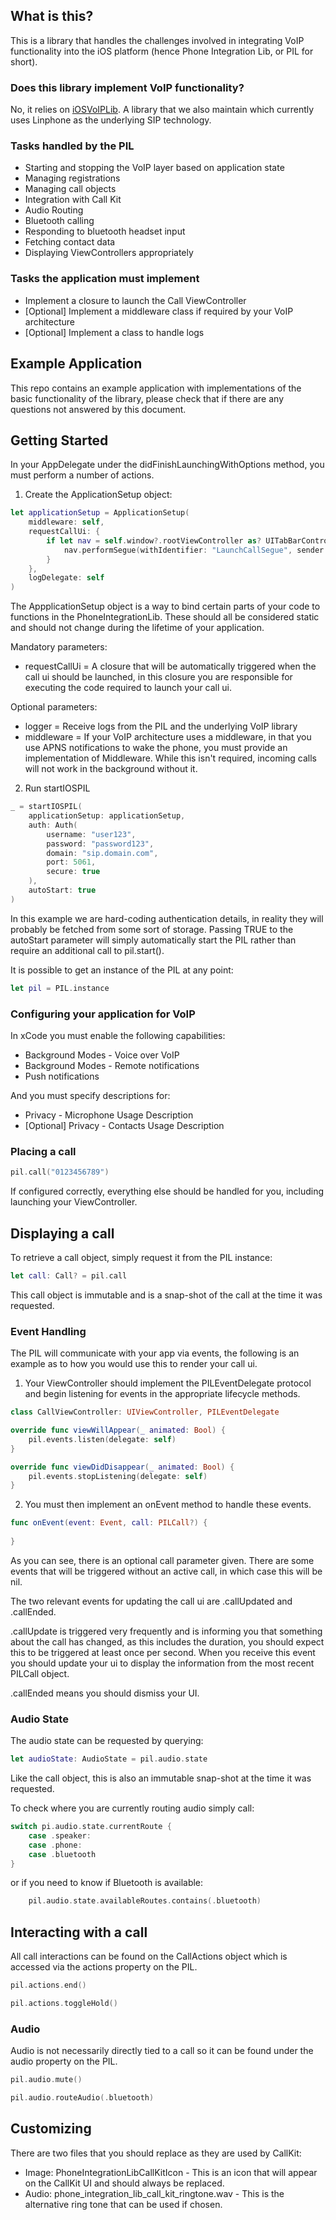 ## What is this?

This is a library that handles the challenges involved in integrating VoIP functionality into the iOS platform (hence Phone Integration Lib, or PIL for short).

### Does this library implement VoIP functionality?

No, it relies on [iOSVoIPLib](https://gitlab.wearespindle.com/vialer/mobile/voip/ios-voip-lib). A library that we also maintain which currently uses Linphone as the underlying SIP technology.

### Tasks handled by the PIL

- Starting and stopping the VoIP layer based on application state
- Managing registrations
- Managing call objects
- Integration with Call Kit
- Audio Routing
- Bluetooth calling
- Responding to bluetooth headset input
- Fetching contact data
- Displaying ViewControllers appropriately

### Tasks the application must implement

- Implement a closure to launch the Call ViewController
- [Optional] Implement a middleware class if required by your VoIP architecture
- [Optional] Implement a class to handle logs

## Example Application

This repo contains an example application with implementations of the basic functionality of the library, please check that if there are any questions not answered by this document.

## Getting Started

In your AppDelegate under the didFinishLaunchingWithOptions method, you must perform a number of actions.

1. Create the ApplicationSetup object:


```swift
let applicationSetup = ApplicationSetup(
    middleware: self,
    requestCallUi: {        
        if let nav = self.window?.rootViewController as? UITabBarController {
            nav.performSegue(withIdentifier: "LaunchCallSegue", sender: nav)
        }
    },
    logDelegate: self
)
```

The AppplicationSetup object is a way to bind certain parts of your code to functions in the PhoneIntegrationLib. These should all be considered static and should not change during the lifetime of your application. 

Mandatory parameters:

- requestCallUi = A closure that will be automatically triggered when the call ui should be launched, in this closure you are responsible for executing the code required to launch your call ui.

Optional parameters:

- logger = Receive logs from the PIL and the underlying VoIP library
- middleware = If your VoIP architecture uses a middleware, in that you use APNS notifications to wake the phone, you must provide an implementation of Middleware. While this isn't required, incoming calls will not work in the background without it.

2. Run startIOSPIL

```swift
_ = startIOSPIL(
    applicationSetup: applicationSetup,
    auth: Auth(
        username: "user123",
        password: "password123",
        domain: "sip.domain.com",
        port: 5061,
        secure: true
    ),
    autoStart: true
)
```

In this example we are hard-coding authentication details, in reality they will probably be fetched from some sort of storage. Passing TRUE to the autoStart parameter will simply automatically start the PIL rather than require an additional call to pil.start().  

It is possible to get an instance of the PIL at any point:

```swift
let pil = PIL.instance
```

### Configuring your application for VoIP

In xCode you must enable the following capabilities:

- Background Modes - Voice over VoIP
- Background Modes - Remote notifications
- Push notifications

And you must specify descriptions for:

- Privacy - Microphone Usage Description
- [Optional] Privacy - Contacts Usage Description

### Placing a call

```swift
pil.call("0123456789")
```

If configured correctly, everything else should be handled for you, including launching your ViewController.

## Displaying a call

To retrieve a call object, simply request it from the PIL instance:

```swift
let call: Call? = pil.call
```

This call object is immutable and is a snap-shot of the call at the time it was requested.

### Event Handling

The PIL will communicate with your app via events, the following is an example as to how you would use this to render your call ui.

1. Your ViewController should implement the PILEventDelegate protocol and begin listening for events in the appropriate lifecycle methods.

```swift
class CallViewController: UIViewController, PILEventDelegate

override func viewWillAppear(_ animated: Bool) {
    pil.events.listen(delegate: self)
}

override func viewDidDisappear(_ animated: Bool) {
    pil.events.stopListening(delegate: self)
}
```

2. You must then implement an onEvent method to handle these events.

```swift
func onEvent(event: Event, call: PILCall?) {
        
}
```

As you can see, there is an optional call parameter given. There are some events that will be triggered without an active call, in which case this will be nil.

The two relevant events for updating the call ui are .callUpdated and .callEnded.

.callUpdate is triggered very frequently and is informing you that something about the call has changed, as this includes the duration, you should expect this to be triggered at least once per second. When you receive this event you should update your ui to display the information from the most recent PILCall object.

.callEnded means you should dismiss your UI.

### Audio State

The audio state can be requested by querying:

```swift
let audioState: AudioState = pil.audio.state
```

Like the call object, this is also an immutable snap-shot at the time it was requested.

To check where you are currently routing audio simply call:

```swift
switch pi.audio.state.currentRoute {
    case .speaker:
    case .phone:
    case .bluetooth
}
```

or if you need to know if Bluetooth is available:

```swift
	pil.audio.state.availableRoutes.contains(.bluetooth)
```

## Interacting with a call

All call interactions can be found on the CallActions object which is accessed via the actions property on the PIL.

```swift
pil.actions.end()
```

```swift
pil.actions.toggleHold()
```

###  Audio

Audio is not necessarily directly tied to a call so it can be found under the audio property on the PIL.

```swift
pil.audio.mute()
```

```swift
pil.audio.routeAudio(.bluetooth)
```

## Customizing

There are two files that you should replace as they are used by CallKit:

- Image: PhoneIntegrationLibCallKitIcon - This is an icon that will appear on the CallKit UI and should always be replaced.
- Audio: phone_integration_lib_call_kit_ringtone.wav - This is the alternative ring tone that can be used if chosen.

